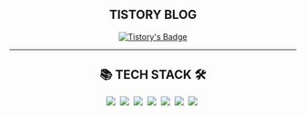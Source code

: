 <div class='blog' align='center'>
  <h2> TISTORY BLOG </h2>

[![Tistory's Badge](https://github-readme-tistory-card.vercel.app/api/badge?name=준성`s블로그&theme=kakao)](https://dev-wnstjd.tistory.com)

</div>
<hr>
<div class='tech-stack' align='center'>
  <h2> 📚 TECH STACK 🛠 </h2>
  <span stye="">
  <img src="https://img.shields.io/badge/python-3776AB?style=for-the-badge&logo=python&logoColor=white">&nbsp
  <img src="https://img.shields.io/badge/react-61DAFB?style=for-the-badge&logo=react&logoColor=black">&nbsp
  <img src="https://img.shields.io/badge/node.js-339933?style=for-the-badge&logo=Node.js&logoColor=white">&nbsp
  <img src="https://img.shields.io/badge/mysql-4479A1?style=for-the-badge&logo=mysql&logoColor=white">&nbsp 
  <img src="https://img.shields.io/badge/github-181717?style=for-the-badge&logo=github&logoColor=white">&nbsp
  <img src="https://img.shields.io/badge/javascript-F7DF1E?style=for-the-badge&logo=javascript&logoColor=black">&nbsp
  <img src="https://img.shields.io/badge/amazonaws-232F3E?style=for-the-badge&logo=amazonaws&logoColor=white">&nbsp
  </span>
</div>

